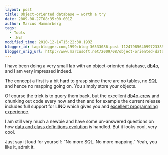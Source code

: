 ```yaml
---
layout: post
title: Object-oriented database – worth a try
date: 2009-08-27T08:35:00.001Z
author: Marcus Hammarberg
tags:
  - Tools
  - .NET
modified_time: 2010-12-14T15:22:38.193Z
blogger_id: tag:blogger.com,1999:blog-36533086.post-1124798564099723385
blogger_orig_url: http://www.marcusoft.net/2009/08/object-oriented-database-worth-try.html
---
```



I have been doing a very small lab with an object-oriented database,
<a href="http://www.db4o.com" target="_blank">db4o</a>, and I am very
impressed indeed.

The concept a first is a bit hard to grasp since there are no tables, no
<a href="http://www.youtube.com/watch?v=p5EIrSM8dCA"
target="_blank">SQL</a> and hence no mapping going on. You simply store
your objects.

Of course the trick is to query them back, but the excellent
<a href="http://developer.db4o.com/blogs/default.aspx"
target="_blank">db4o-crew</a> and chunking out code every now and then
and for example the current release includes full support for LINQ which
gives you and <a
href="http://developer.db4o.com/Resources/view.aspx/Reference/Object_Lifecycle/Querying/LINQ/Simple_Example"
target="_blank">excellent programming experience</a>.

I am still very much a newbie and have some un-answered questions on how
<a
href="https://na2.salesforce.com/_ui/selfservice/pkb/PublicKnowledgeSolution/d?orgId=00D300000000PmR&amp;id=50130000000FPoE&amp;retURL=/sol/public/search.jsp%3Fsearch%3Ddata%2Bversioning%26orgId%3D00D300000000PmR&amp;ps=1"
target="_blank">data and class definitions evolution</a> is handled. But
it looks cool, very cool.

Just say it loud for yourself: “No more SQL. No more mapping.” Yeah, you
like it, admit it.
